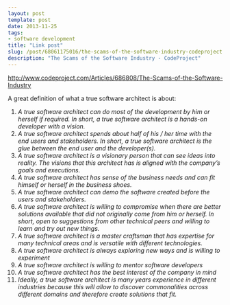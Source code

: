 ```yaml
---
layout: post
template: post
date: 2013-11-25
tags:
- software development
title: "Link post"
slug: /post/68061175016/the-scams-of-the-software-industry-codeproject
description: "The Scams of the Software Industry - CodeProject"
---
```

<http://www.codeproject.com/Articles/686808/The-Scams-of-the-Software-Industry>

<p>A great definition of what a true software architect is about:</p>
<ol>
<li><em>A true software architect can do most of the development by him or herself if required. In short, a true software architect is a hands-on developer with a vision.</em></li>
<li><em>A true software architect spends about half of his / her time with the end users and stakeholders. In short, a true software architect is the glue between the end user and the developer(s).</em></li>
<li><em>A true software architect is a visionary person that can see ideas into reality. The visions that this architect has is aligned with the company&rsquo;s goals and executions.</em></li>
<li><em>A true software architect has sense of the business needs and can fit himself or herself in the business shoes.</em></li>
<li><em>A true software architect can demo the software created before the users and stakeholders.</em></li>
<li><em>A true software architect is willing to compromise when there are better solutions available that did not originally come from him or herself. In short, open to suggestions from other technical peers and willing to learn and try out new things.</em></li>
<li><em>A true software architect is a master craftsman that has expertise for many technical areas and is versatile with different technologies.</em></li>
<li><em>A true software architect is always exploring new ways and is willing to experiment</em></li>
<li><em>A true software architect is willing to mentor software developers</em></li>
<li><em>A true software architect has the best interest of the company in mind</em></li>
<li><em>Ideally, a true software architect is many years experience in different industries because this will allow to discover commonalities across different domains and therefore create solutions that fit.</em></li>
</ol>